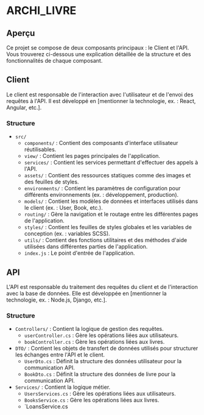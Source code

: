 # ARCHI_LIVRE

## Aperçu
Ce projet se compose de deux composants principaux : le Client et l'API. Vous trouverez ci-dessous une explication détaillée de la structure et des fonctionnalités de chaque composant.

## Client
Le client est responsable de l'interaction avec l'utilisateur et de l'envoi des requêtes à l'API. Il est développé en [mentionner la technologie, ex. : React, Angular, etc.].

### Structure
- `src/`
    - `components/` : Contient des composants d'interface utilisateur réutilisables.
    - `view/` : Contient les pages principales de l'application.
    - `services/` : Contient les services permettant d'effectuer des appels à l'API.
    - `assets/` : Contient des ressources statiques comme des images et des feuilles de styles.
    - `environments/` : Contient les paramètres de configuration pour différents environnements (ex. : développement, production).
    - `models/` : Contient les modèles de données et interfaces utilisés dans le client (ex. : User, Book, etc.).
    - `routing/` : Gère la navigation et le routage entre les différentes pages de l'application.
    - `styles/` : Contient les feuilles de styles globales et les variables de conception (ex. : variables SCSS).
    - `utils/` : Contient des fonctions utilitaires et des méthodes d'aide utilisées dans différentes parties de l'application.
    - `index.js` : Le point d'entrée de l'application.

## API
L'API est responsable du traitement des requêtes du client et de l'interaction avec la base de données. Elle est développée en [mentionner la technologie, ex. : Node.js, Django, etc.].

### Structure
- `Controllers/` : Contient la logique de gestion des requêtes.
    - `userController.cs` : Gère les opérations liées aux utilisateurs.
    - `bookController.cs` : Gère les opérations liées aux livres.
- `DTO/` : Contient les objets de transfert de données utilisés pour structurer les échanges entre l'API et le client.
    - `UserDto.cs` : Définit la structure des données utilisateur pour la communication API.
    - `BookDto.cs` : Définit la structure des données de livre pour la communication API.
- `Services/` : Contient la logique métier.
    - `UsersServices.cs` : Gère les opérations liées aux utilisateurs.
    - `BooksService.cs` : Gère les opérations liées aux livres.
    - `LoansService.cs
